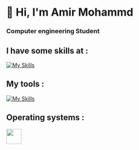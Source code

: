 # 👋 Hi, I'm Amir Mohammd

### Computer engineering Student

## I have some skills at :

[![My Skills](https://skillicons.dev/icons?i=cpp,html,css,figma)](https://skillicons.dev)

## My tools : 
[![My Skills](https://skillicons.dev/icons?i=vscode,github,git,linux)](https://skillicons.dev)

## Operating systems :
<code><img height="40" src="https://cdn-icons-png.flaticon.com/512/732/732221.png"></code>
